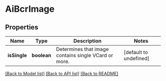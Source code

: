 # AiBcrImage

## Properties
Name | Type | Description | Notes
------------ | ------------- | ------------- | -------------
**isSingle** | **boolean** | Determines that image contains single VCard or more.              | [default to undefined]



[[Back to Model list]](README.md#documentation-for-models) [[Back to API list]](README.md#documentation-for-api-endpoints) [[Back to README]](README.md)
